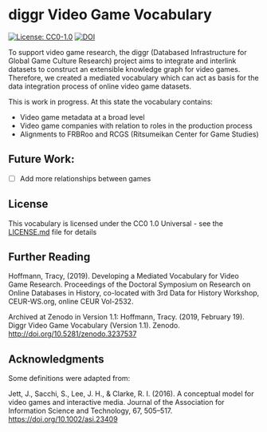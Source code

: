 # diggr Video Game Vocabulary
[![License: CC0-1.0](https://img.shields.io/badge/License-CC0%201.0-lightgrey.svg)](http://creativecommons.org/publicdomain/zero/1.0/)
[![DOI](https://zenodo.org/badge/DOI/10.5281/zenodo.3237537.svg)](https://doi.org/10.5281/zenodo.3237537)

To support video game research, the diggr (Databased Infrastructure for Global Game Culture Research) project aims to integrate and interlink datasets to construct an extensible knowledge graph for video games. Therefore, we created a mediated vocabulary which can act as basis for the data integration process of online video game datasets.

This is work in progress. At this state the vocabulary contains:

* Video game metadata at a broad level
* Video game companies with relation to roles in the production process
* Alignments to FRBRoo and RCGS (Ritsumeikan Center for Game Studies)

## Future Work:

- [ ] Add more relationships between games

## License

This vocabulary is licensed under the CC0 1.0 Universal - see the [LICENSE.md](LICENSE.md) file for details

## Further Reading

Hoffmann, Tracy, (2019). Developing a Mediated Vocabulary for Video Game Research. Proceedings of the Doctoral Symposium on Research on Online Databases in History, co-located with 3rd Data for History Workshop, CEUR-WS.org, online CEUR Vol-2532.

Archived at Zenodo in Version 1.1:
Hoffmann, Tracy. (2019, February 19). Diggr Video Game Vocabulary (Version 1.1). Zenodo. http://doi.org/10.5281/zenodo.3237537

## Acknowledgments

Some definitions were adapted from:

Jett, J., Sacchi, S., Lee, J. H., & Clarke, R. I. (2016). A conceptual model for video games and interactive media. Journal of the Association for Information Science and Technology, 67, 505–517. https://doi.org/10.1002/asi.23409
